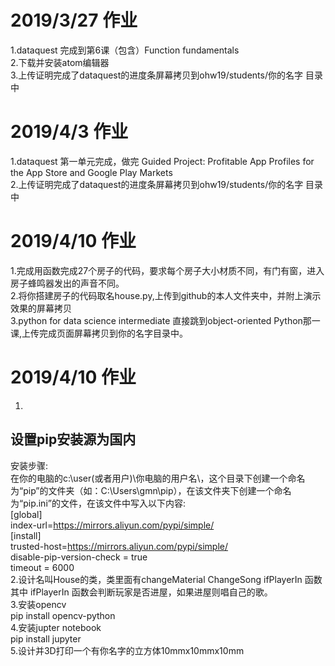 # 2019/3/27 作业
1.dataquest 完成到第6课（包含）Function fundamentals  
2.下载并安装atom编辑器  
3.上传证明完成了dataquest的进度条屏幕拷贝到ohw19/students/你的名字 目录中  

# 2019/4/3 作业
1.dataquest 第一单元完成，做完 Guided Project: Profitable App Profiles for the App Store and Google Play Markets    
2.上传证明完成了dataquest的进度条屏幕拷贝到ohw19/students/你的名字 目录中  

# 2019/4/10 作业
1.完成用函数完成27个房子的代码，要求每个房子大小材质不同，有门有窗，进入房子蜂鸣器发出的声音不同。  
2.将你搭建房子的代码取名house.py,上传到github的本人文件夹中，并附上演示效果的屏幕拷贝  
3.python for data science intermediate 直接跳到object-oriented Python那一课,上传完成页面屏幕拷贝到你的名字目录中。


# 2019/4/10 作业
1.
## 设置pip安装源为国内  
安装步骤:  
在你的电脑的c:\user(或者用户)\你电脑的用户名\，这个目录下创建一个命名为“pip”的文件夹（如：C:\Users\gmn\pip），在该文件夹下创建一个命名为“pip.ini”的文件，在该文件中写入以下内容:  
[global]  
index-url=https://mirrors.aliyun.com/pypi/simple/  
[install]    
trusted-host=https://mirrors.aliyun.com/pypi/simple/    
disable-pip-version-check = true    
timeout = 6000  
2.设计名叫House的类，类里面有changeMaterial  ChangeSong  ifPlayerIn 函数  其中 ifPlayerIn 函数会判断玩家是否进屋，如果进屋则唱自己的歌。  
3.安装opencv  
pip install opencv-python  
4.安装jupter notebook  
pip install jupyter  
5.设计并3D打印一个有你名字的立方体10mmx10mmx10mm

